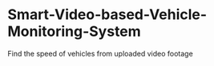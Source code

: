 # Smart-Video-based-Vehicle-Monitoring-System
Find the speed of vehicles from uploaded video footage
